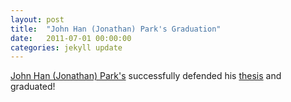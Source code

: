 ```yaml
---
layout: post
title:  "John Han (Jonathan) Park's Graduation"
date:   2011-07-01 00:00:00
categories: jekyll update
---
```

[John Han (Jonathan) Park's][name] successfully defended his [thesis][thesis] and graduated!


[name]:					http://irl.cs.ucla.edu/~j13park
[thesis]:				https://irl.cs.ucla.edu/theses.html


